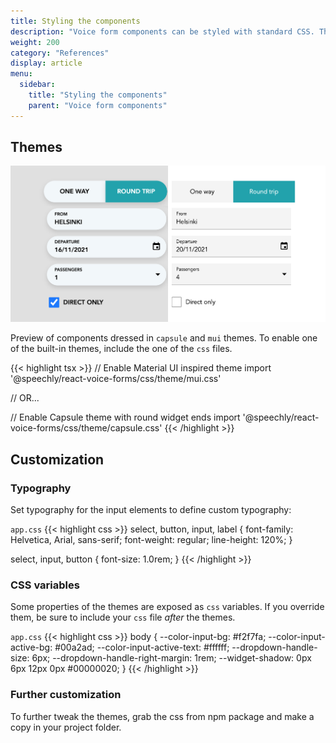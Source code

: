 ```yaml
---
title: Styling the components
description: "Voice form components can be styled with standard CSS. There are ready-made themes with overrideable CSS variables."
weight: 200
category: "References"
display: article
menu:
  sidebar:
    title: "Styling the components"
    parent: "Voice form components"
---
```


## Themes

<img src="preview.png" alt="Voice Checkbox" >

Preview of components dressed in `capsule` and `mui` themes. To enable one of the built-in themes, include the one of the `css` files.

{{< highlight tsx >}}
// Enable Material UI inspired theme
import '@speechly/react-voice-forms/css/theme/mui.css'

// OR...

// Enable Capsule theme with round widget ends
import '@speechly/react-voice-forms/css/theme/capsule.css'
{{< /highlight >}}

## Customization

### Typography

Set typography for the input elements to define custom typography:

<code>app.css</code>
{{< highlight css >}}
select, button, input, label {
  font-family: Helvetica, Arial, sans-serif;
  font-weight: regular;
  line-height: 120%;
}

select, input, button {
  font-size: 1.0rem;
}
{{< /highlight >}}

### CSS variables

Some properties of the themes are exposed as `css` variables. If you override them, be sure to include your `css` file *after* the themes.

<code>app.css</code>
{{< highlight css >}}
body {
  --color-input-bg: #f2f7fa;
  --color-input-active-bg: #00a2ad;
  --color-input-active-text: #ffffff;
  --dropdown-handle-size: 6px;
  --dropdown-handle-right-margin: 1rem;
  --widget-shadow: 0px 6px 12px 0px #00000020;
}
{{< /highlight >}}

### Further customization

To further tweak the themes, grab the css from npm package and make a copy in your project folder.
